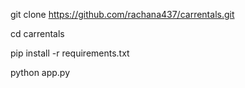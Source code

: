 git clone https://github.com/rachana437/carrentals.git

cd carrentals

pip install -r requirements.txt

python app.py
